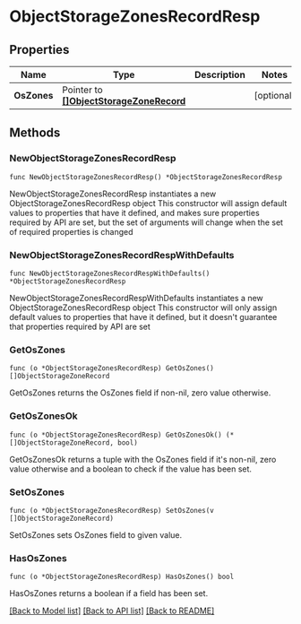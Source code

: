 # ObjectStorageZonesRecordResp

## Properties

Name | Type | Description | Notes
------------ | ------------- | ------------- | -------------
**OsZones** | Pointer to [**[]ObjectStorageZoneRecord**](ObjectStorageZoneRecord.md) |  | [optional] 

## Methods

### NewObjectStorageZonesRecordResp

`func NewObjectStorageZonesRecordResp() *ObjectStorageZonesRecordResp`

NewObjectStorageZonesRecordResp instantiates a new ObjectStorageZonesRecordResp object
This constructor will assign default values to properties that have it defined,
and makes sure properties required by API are set, but the set of arguments
will change when the set of required properties is changed

### NewObjectStorageZonesRecordRespWithDefaults

`func NewObjectStorageZonesRecordRespWithDefaults() *ObjectStorageZonesRecordResp`

NewObjectStorageZonesRecordRespWithDefaults instantiates a new ObjectStorageZonesRecordResp object
This constructor will only assign default values to properties that have it defined,
but it doesn't guarantee that properties required by API are set

### GetOsZones

`func (o *ObjectStorageZonesRecordResp) GetOsZones() []ObjectStorageZoneRecord`

GetOsZones returns the OsZones field if non-nil, zero value otherwise.

### GetOsZonesOk

`func (o *ObjectStorageZonesRecordResp) GetOsZonesOk() (*[]ObjectStorageZoneRecord, bool)`

GetOsZonesOk returns a tuple with the OsZones field if it's non-nil, zero value otherwise
and a boolean to check if the value has been set.

### SetOsZones

`func (o *ObjectStorageZonesRecordResp) SetOsZones(v []ObjectStorageZoneRecord)`

SetOsZones sets OsZones field to given value.

### HasOsZones

`func (o *ObjectStorageZonesRecordResp) HasOsZones() bool`

HasOsZones returns a boolean if a field has been set.


[[Back to Model list]](../README.md#documentation-for-models) [[Back to API list]](../README.md#documentation-for-api-endpoints) [[Back to README]](../README.md)



